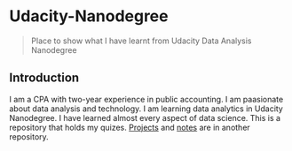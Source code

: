 # Udacity-Nanodegree

> Place to show what I have learnt from Udacity Data Analysis Nanodegree

## Introduction

I am a CPA with two-year experience in public accounting. I am paasionate about data analysis and technology. I am learning data analytics in Udacity Nanodegree. I have learned almost every aspect of data science. This is a repository that holds my quizes. [Projects](https://github.com/rachelfu/Data-Science-Project) and [notes](https://github.com/rachelfu/Toolkit) are in another repository.

